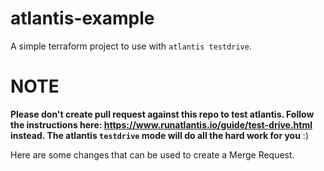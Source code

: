 # atlantis-example
A simple terraform project to use with `atlantis testdrive`.

# NOTE
**Please don't create pull request against this repo to test atlantis. Follow the instructions here: https://www.runatlantis.io/guide/test-drive.html instead. The atlantis `testdrive` mode will do all the hard work for you** :)


Here are some changes that can be used to create a Merge Request.
